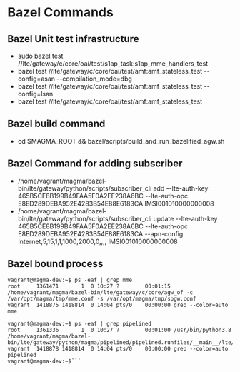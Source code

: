 # Bazel Commands

## Bazel Unit test infrastructure
* sudo bazel test //lte/gateway/c/core/oai/test/s1ap_task:s1ap_mme_handlers_test
* bazel test //lte/gateway/c/core/oai/test/amf:amf_stateless_test --config=asan --compilation_mode=dbg
* bazel test //lte/gateway/c/core/oai/test/amf:amf_stateless_test --config=lsan
* bazel test //lte/gateway/c/core/oai/test/amf:amf_stateless_test

## Bazel build command
* cd $MAGMA_ROOT && bazel/scripts/build_and_run_bazelified_agw.sh
  
## Bazel Command for adding subscriber
* /home/vagrant/magma/bazel-bin/lte/gateway/python/scripts/subscriber_cli add --lte-auth-key 465B5CE8B199B49FAA5F0A2EE238A6BC --lte-auth-opc E8ED289DEBA952E4283B54E88E6183CA IMSI001010000000008
* /home/vagrant/magma/bazel-bin/lte/gateway/python/scripts/subscriber_cli  update --lte-auth-key 465B5CE8B199B49FAA5F0A2EE238A6BC --lte-auth-opc E8ED289DEBA952E4283B54E88E6183CA --apn-config Internet,5,15,1,1,1000,2000,0,,,,  IMSI001010000000008

## Bazel bound process
```
vagrant@magma-dev:~$ ps -eaf | grep mme
root     1361471       1  0 10:27 ?        00:01:15 /home/vagrant/magma/bazel-bin/lte/gateway/c/core/agw_of -c /var/opt/magma/tmp/mme.conf -s /var/opt/magma/tmp/spgw.conf
vagrant  1418875 1418814  0 14:04 pts/0    00:00:00 grep --color=auto mme

vagrant@magma-dev:~$ ps -eaf | grep pipelined
root     1361336       1  0 10:27 ?        00:01:00 /usr/bin/python3.8 /home/vagrant/magma/bazel-bin/lte/gateway/python/magma/pipelined/pipelined.runfiles/__main__/lte/gateway/python/magma/pipelined/main.py
vagrant  1418878 1418814  0 14:04 pts/0    00:00:00 grep --color=auto pipelined
vagrant@magma-dev:~$```
